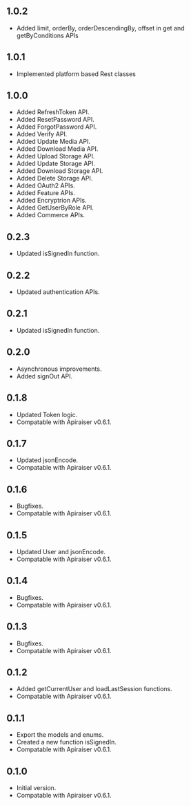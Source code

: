 ## 1.0.2

- Added limit, orderBy, orderDescendingBy, offset in get and getByConditions APIs

## 1.0.1

- Implemented platform based Rest classes

## 1.0.0

- Added RefreshToken API.
- Added ResetPassword API.
- Added ForgotPassword API.
- Added Verify API.
- Added Update Media API.
- Added Download Media API.
- Added Upload Storage API.
- Added Update Storage API.
- Added Download Storage API.
- Added Delete Storage API.
- Added OAuth2 APIs.
- Added Feature APIs.
- Added Encryptrion APIs.
- Added GetUserByRole API.
- Added Commerce APIs.

## 0.2.3

- Updated isSignedIn function.

## 0.2.2

- Updated authentication APIs.

## 0.2.1

- Updated isSignedIn function.

## 0.2.0

- Asynchronous improvements.
- Added signOut API.

## 0.1.8

- Updated Token logic.
- Compatable with Apiraiser v0.6.1.

## 0.1.7

- Updated jsonEncode.
- Compatable with Apiraiser v0.6.1.

## 0.1.6

- Bugfixes.
- Compatable with Apiraiser v0.6.1.

## 0.1.5

- Updated User and jsonEncode.
- Compatable with Apiraiser v0.6.1.

## 0.1.4

- Bugfixes.
- Compatable with Apiraiser v0.6.1.

## 0.1.3

- Bugfixes.
- Compatable with Apiraiser v0.6.1.

## 0.1.2

- Added getCurrentUser and loadLastSession functions.
- Compatable with Apiraiser v0.6.1.

## 0.1.1

- Export the models and enums.
- Created a new function isSignedIn.
- Compatable with Apiraiser v0.6.1.

## 0.1.0

- Initial version.
- Compatable with Apiraiser v0.6.1.
